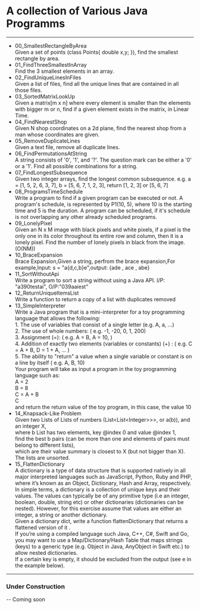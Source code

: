 # A collection of Various Java Programms
------------------
*	00_SmallestRectangleByArea
<br>Given a set of points (class Points{ double x,y; }), find the smallest rectangle by area.
*	01_FindThreeSmallestInArray
<br>Find the 3 smallest elements in an array.
*	02_FindUniqueLinesInFiles
<br>Given a list of files, find all the unique lines that
are contained in all those files.
*	03_SortedMatrixLookUp
<br>Given a matrix[m x n] where every element is smaller than the elements with bigger m or n,
find if a given element exists in the matrix, in Linear Time.
*	04_FindNearestShop
<br>Given N shop coordinates on a 2d plane, find the nearest shop from a man whose coordinates are given.
*	05_RemoveDuplicateLines
<br>Given a text file, remove all duplicate lines.
*	06_FindPermutationsAtString
<br>A string consists of '0', '1', and '?'. The question mark can be either a '0' or a '1'. Find 
all possible combinations for a string.
*	07_FindLongestSubsequence
<br>Given two integer arrays, find the longest common subsequence. e.g. a = [1, 5, 2, 6, 3, 7], b = [5, 6, 7, 1, 2, 3], return [1, 2, 3] or [5, 6, 7]
*	08_ProgramsTimeSchedule
<br> Write a program to find if a given program can be executed or not. A program's schedule, is 
represented by P1(10, 5), where 10 is the starting time and 5 is the duration. A program can be scheduled,
if it's schedule is not overlapping any other already scheduled programs.
*	09_LonelyPixel
<br>Given an N x M image with black pixels and white pixels, if a pixel is the only one in its color throughout its entire row and column, 
then it is a lonely pixel. Find the number of lonely pixels in black from the image. (O(NM))
*	10_BraceExpansion
<br>Brace Expansion,Given a string, perfrom the brace expansion,For example,Input: s = "a{d,c,b}e",output: {ade , ace , abe}
*	11_SortWithoutApi
<br>Write a program to sort a string without using a Java API. I/P: "a390testai", O/P:"039aaiest"
*	12_ReturnUniqueItemsList
<br>Write a function to return a copy of a list with duplicates removed
*	13_SimpleInterpreter
<br>Write a Java program that is a mini-interpreter for a toy programming language that allows the following:
<br>1. The use of variables that consist of a single letter (e.g. A, a, ...)
<br>2. The use of whole numbers: ( e.g. -1, -20, 0, 1, 200)
<br>3. Assignment (=): ( e.g. A = B, A = 10, )
<br>4. Addition of exactly two elements (variables or constants) (+) : ( e.g. C = A + B, D = 1 + A, ... )
<br>5. The ability to "return" a value when a single variable or constant is on a line by itself ( e.g. A, B, 10)
<br>Your program will take as input a program in the toy programming language such as:
<br>A = 2
<br>B = 8
<br>C = A + B
<br>C
<br>and return the return value of the toy program, in this case, the value 10
*	14_Knapsack-Like Problem
<br>Given two Lists of Lists of numbers (List\<List\<Integer\>\>\>, or a(b)), and an integer X,
<br>where b List<Integer> has two elements, key @index 0 and value @index 1,
<br>find the best b pairs (can be more than one and elements of pairs must belong to different lists),
<br>which are their value summary is closest to X (but not bigger than X).
<br>The lists are unsorted.
*	15_FlattenDictionary
<br>A dictionary is a type of data structure that is supported natively in all major interpreted languages such as JavaScript, Python, Ruby and PHP, where it’s known as an Object, Dictionary, Hash and Array, respectively. In simple terms, a dictionary is a collection of unique keys and their values. The values can typically be of any primitive type (i.e an integer, boolean, double, string etc) or other dictionaries (dictionaries can be nested). However, for this exercise assume that values are either an integer, a string or another dictionary.
<br>Given a dictionary dict, write a function flattenDictionary that returns a flattened version of it .
<br>If you’re using a compiled language such Java, C++, C#, Swift and Go, you may want to use a Map/Dictionary/Hash Table that maps strings (keys) to a generic type (e.g. Object in Java, AnyObject in Swift etc.) to allow nested dictionaries.
<br>If a certain key is empty, it should be excluded from the output (see e in the example below).
-----------------
### Under Construction
-- Coming soon